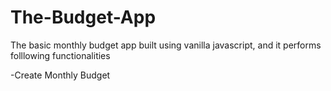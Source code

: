 # The-Budget-App

The basic monthly budget app built using vanilla javascript, and it performs folllowing functionalities

-Create Monthly Budget
